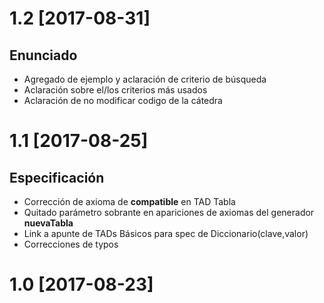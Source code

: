 # 1.2 [2017-08-31]
## Enunciado
- Agregado de ejemplo y aclaración de criterio de búsqueda
- Aclaración sobre el/los criterios más usados
- Aclaración de no modificar codigo de la cátedra

# 1.1 [2017-08-25]
## Especificación
- Corrección de axioma de **compatible** en TAD Tabla
- Quitado parámetro sobrante en apariciones de axiomas del generador **nuevaTabla**
- Link a apunte de TADs Básicos para spec de Diccionario(clave,valor)
- Correcciones de typos 
# 1.0 [2017-08-23]
